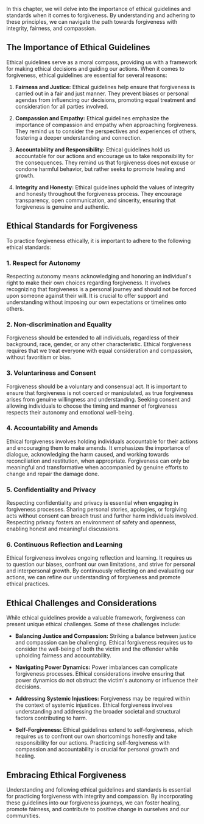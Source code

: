 
In this chapter, we will delve into the importance of ethical guidelines and standards when it comes to forgiveness. By understanding and adhering to these principles, we can navigate the path towards forgiveness with integrity, fairness, and compassion.

The Importance of Ethical Guidelines
------------------------------------

Ethical guidelines serve as a moral compass, providing us with a framework for making ethical decisions and guiding our actions. When it comes to forgiveness, ethical guidelines are essential for several reasons:

1. **Fairness and Justice:** Ethical guidelines help ensure that forgiveness is carried out in a fair and just manner. They prevent biases or personal agendas from influencing our decisions, promoting equal treatment and consideration for all parties involved.

2. **Compassion and Empathy:** Ethical guidelines emphasize the importance of compassion and empathy when approaching forgiveness. They remind us to consider the perspectives and experiences of others, fostering a deeper understanding and connection.

3. **Accountability and Responsibility:** Ethical guidelines hold us accountable for our actions and encourage us to take responsibility for the consequences. They remind us that forgiveness does not excuse or condone harmful behavior, but rather seeks to promote healing and growth.

4. **Integrity and Honesty:** Ethical guidelines uphold the values of integrity and honesty throughout the forgiveness process. They encourage transparency, open communication, and sincerity, ensuring that forgiveness is genuine and authentic.

Ethical Standards for Forgiveness
---------------------------------

To practice forgiveness ethically, it is important to adhere to the following ethical standards:

### 1. Respect for Autonomy

Respecting autonomy means acknowledging and honoring an individual's right to make their own choices regarding forgiveness. It involves recognizing that forgiveness is a personal journey and should not be forced upon someone against their will. It is crucial to offer support and understanding without imposing our own expectations or timelines onto others.

### 2. Non-discrimination and Equality

Forgiveness should be extended to all individuals, regardless of their background, race, gender, or any other characteristic. Ethical forgiveness requires that we treat everyone with equal consideration and compassion, without favoritism or bias.

### 3. Voluntariness and Consent

Forgiveness should be a voluntary and consensual act. It is important to ensure that forgiveness is not coerced or manipulated, as true forgiveness arises from genuine willingness and understanding. Seeking consent and allowing individuals to choose the timing and manner of forgiveness respects their autonomy and emotional well-being.

### 4. Accountability and Amends

Ethical forgiveness involves holding individuals accountable for their actions and encouraging them to make amends. It emphasizes the importance of dialogue, acknowledging the harm caused, and working towards reconciliation and restitution, when appropriate. Forgiveness can only be meaningful and transformative when accompanied by genuine efforts to change and repair the damage done.

### 5. Confidentiality and Privacy

Respecting confidentiality and privacy is essential when engaging in forgiveness processes. Sharing personal stories, apologies, or forgiving acts without consent can breach trust and further harm individuals involved. Respecting privacy fosters an environment of safety and openness, enabling honest and meaningful discussions.

### 6. Continuous Reflection and Learning

Ethical forgiveness involves ongoing reflection and learning. It requires us to question our biases, confront our own limitations, and strive for personal and interpersonal growth. By continuously reflecting on and evaluating our actions, we can refine our understanding of forgiveness and promote ethical practices.

Ethical Challenges and Considerations
-------------------------------------

While ethical guidelines provide a valuable framework, forgiveness can present unique ethical challenges. Some of these challenges include:

* **Balancing Justice and Compassion:** Striking a balance between justice and compassion can be challenging. Ethical forgiveness requires us to consider the well-being of both the victim and the offender while upholding fairness and accountability.

* **Navigating Power Dynamics:** Power imbalances can complicate forgiveness processes. Ethical considerations involve ensuring that power dynamics do not obstruct the victim's autonomy or influence their decisions.

* **Addressing Systemic Injustices:** Forgiveness may be required within the context of systemic injustices. Ethical forgiveness involves understanding and addressing the broader societal and structural factors contributing to harm.

* **Self-Forgiveness:** Ethical guidelines extend to self-forgiveness, which requires us to confront our own shortcomings honestly and take responsibility for our actions. Practicing self-forgiveness with compassion and accountability is crucial for personal growth and healing.

Embracing Ethical Forgiveness
-----------------------------

Understanding and following ethical guidelines and standards is essential for practicing forgiveness with integrity and compassion. By incorporating these guidelines into our forgiveness journeys, we can foster healing, promote fairness, and contribute to positive change in ourselves and our communities.

